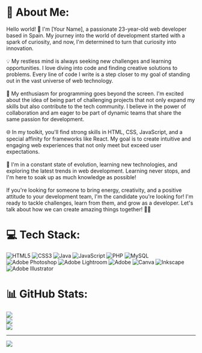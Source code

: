 # 💫 About Me:
Hello world! 👋 I'm [Your Name], a passionate 23-year-old web developer based in Spain. My journey into the world of development started with a spark of curiosity, and now, I'm determined to turn that curiosity into innovation.<br><br>💡 My restless mind is always seeking new challenges and learning opportunities. I love diving into code and finding creative solutions to problems. Every line of code I write is a step closer to my goal of standing out in the vast universe of web technology.<br><br>🚀 My enthusiasm for programming goes beyond the screen. I'm excited about the idea of being part of challenging projects that not only expand my skills but also contribute to the tech community. I believe in the power of collaboration and am eager to be part of dynamic teams that share the same passion for development.<br><br>🌐 In my toolkit, you'll find strong skills in HTML, CSS, JavaScript, and a special affinity for frameworks like React. My goal is to create intuitive and engaging web experiences that not only meet but exceed user expectations.<br><br>🌱 I'm in a constant state of evolution, learning new technologies, and exploring the latest trends in web development. Learning never stops, and I'm here to soak up as much knowledge as possible!<br><br>If you're looking for someone to bring energy, creativity, and a positive attitude to your development team, I'm the candidate you're looking for! I'm ready to tackle challenges, learn from them, and grow as a developer. Let's talk about how we can create amazing things together! 🚀✨


# 💻 Tech Stack:
![HTML5](https://img.shields.io/badge/html5-%23E34F26.svg?style=plastic&logo=html5&logoColor=white) ![CSS3](https://img.shields.io/badge/css3-%231572B6.svg?style=plastic&logo=css3&logoColor=white) ![Java](https://img.shields.io/badge/java-%23ED8B00.svg?style=plastic&logo=openjdk&logoColor=white) ![JavaScript](https://img.shields.io/badge/javascript-%23323330.svg?style=plastic&logo=javascript&logoColor=%23F7DF1E) ![PHP](https://img.shields.io/badge/php-%23777BB4.svg?style=plastic&logo=php&logoColor=white) ![MySQL](https://img.shields.io/badge/mysql-%2300000f.svg?style=plastic&logo=mysql&logoColor=white) ![Adobe Photoshop](https://img.shields.io/badge/adobe%20photoshop-%2331A8FF.svg?style=plastic&logo=adobe%20photoshop&logoColor=white) ![Adobe Lightroom](https://img.shields.io/badge/Adobe%20Lightroom-31A8FF.svg?style=plastic&logo=Adobe%20Lightroom&logoColor=white) ![Adobe](https://img.shields.io/badge/adobe-%23FF0000.svg?style=plastic&logo=adobe&logoColor=white) ![Canva](https://img.shields.io/badge/Canva-%2300C4CC.svg?style=plastic&logo=Canva&logoColor=white) ![Inkscape](https://img.shields.io/badge/Inkscape-e0e0e0?style=plastic&logo=inkscape&logoColor=080A13) ![Adobe Illustrator](https://img.shields.io/badge/adobe%20illustrator-%23FF9A00.svg?style=plastic&logo=adobe%20illustrator&logoColor=white)
# 📊 GitHub Stats:
![](https://github-readme-stats.vercel.app/api?username=TaniaMerida&theme=shades-of-purple&hide_border=false&include_all_commits=false&count_private=false)<br/>
![](https://github-readme-streak-stats.herokuapp.com/?user=TaniaMerida&theme=shades-of-purple&hide_border=false)<br/>
![](https://github-readme-stats.vercel.app/api/top-langs/?username=TaniaMerida&theme=shades-of-purple&hide_border=false&include_all_commits=false&count_private=false&layout=compact)

---
[![](https://visitcount.itsvg.in/api?id=TaniaMerida&icon=4&color=11)](https://visitcount.itsvg.in)

<!-- Proudly created with GPRM ( https://gprm.itsvg.in ) -->
